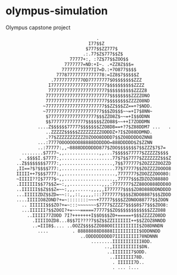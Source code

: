 # olympus-simulation
Olympus capstone project           

                                                                                                                                               
                                      .                                         
                                   I77$$Z                                       
                                  $777$$ZZ777$                                  
                                 .:.77$Z$777$$Z$                                
                            77777+:, :?Z$77$$ZOO$$                              
                          7777777=ND:+I~. .+ZZ8Z$$$=                            
                         777777777777I7=D.:+7O877$$$$                           
                       777877777777777778:=IZ8$7$$$$$Z                          
                     .77777777777OD77777777$O$$$$$$$ZZZ                         
                    I777777777777777777777$$$$$$$$$$ZZZZ                        
                    7777777777777777777777$$$$$$$$$$ZZZZ8                       
                   777777777777777777777777$$$$$$$$ZZZZONO                      
                   77777777777777777777777$$$$$$$$ZZZZO8ND                      
                  ~7777777777777777777777$$ZZ$$$ZZ==+?$NDD.                     
                  ~777777777777777777777$$$ZO$$$~~=+I7$8NN~                     
                   $777777777777777777$$$ZZO8Z$~~=+I$$ODNN                      
                   $$7777777777777$$$$$$ZZO88$~~++I7ZODDMN                      
                ....Z$$$$$$77777$$$$$$$ZZO8D8==+?7$Z88DDM7 ...   .              
                   ..ZZZZZ$$$$$ZZZZZZZZZODDDZ+?I$ZO88DDMND.                     
                   .?7$ZZZZZZZZZZZOZOOO8DDDD7$$ZO8DDDDOZNN8                     
                ...:7777OOOOOOOO88888DDDDDO=888DDDDD$Z$ZZNN                     
                ..:77777:,,~8888DDDDDDD877$ZOO$$$$$$$7$$ZZZ$7$7=                
          ........$7777~,,.............,,...7$$$$$77777$ZZZZZ$$$$               
         . .$$$$I.$7777:,...................77$7$$7777$ZZZZZZZ$$$Z              
        ..Z$$$$$$$$7777:,...................,7$$777777$ZOZZZZOOZZD              
        ,II==?$?$$$$777:,....................77$77777$$ZOZZZZOOOO8              
        IIIII++7$$$7777:,,...................,7777777$ZOOZZZOOO8O:              
        ~IIIII??I$7777$~,,..................,,77777$$$ZDZOZO8888O               
        .IIIIIII$$77$$Z=~:,,............,,,:7777777$ZZ88OO888DDD8O              
        ..IIIIII$$Z$$$Z=~~:,,,......,,,,,I777777$$$$ZO8O888DDNDDDD              
        ...IIIIIZDZ$$ZD=~~::,,::,,,,,:::7777777$$$$Z8DO8887$$$ZDDD              
        ....IIIIIO8ZOND?+=~::::::::~~~+77777$$$$ZZONOO88777$$ZOON               
          .. IIIIII$$$ZO?+=~:::~~~~~~~$7777$ZZZZ7$$$$8$77$$$ZOO8:               
          ...IIIIII?$$ZOOI?+=~~~=====77777$$ZO$$$$$$$$$$$$ZZZO88                
            ..IIIII77ZODD 7I?+++++++I$$O$$$ZO+=====+$$$ZZZZZO8DD                
              .IIIIIOZD8...8$$7I????7$$Z$$ZZIIIIIII++$$ZZOZ8NNDD                
              ..=III8$.... ..OOZZ$$$$ZZO88OOIIIIIIIIII$ZO8DNNDN                 
                ....         . 88888888D8888IIIIIIIIII$ODDNNDD                  
                                ..ODDDDDDDDD7IIIIIIIII78NDNNN                   
                                    ........IIIIIIIIIII8DD.                     
                                         ..,IIIIIIIIII$DN.                      
                                          ..IIIIIII7$ODD.                       
                                           ..IIIIIII78D.                        
                                            . IIIIII7D..                        
                                            . ... :...                          
                                                                                
